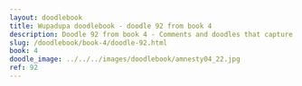 ```yaml
---
layout: doodlebook
title: Wupadupa doodlebook - doodle 92 from book 4
description: Doodle 92 from book 4 - Comments and doodles that capture the essence of this event  
slug: /doodlebook/book-4/doodle-92.html
book: 4
doodle_image: ../../../images/doodlebook/amnesty04_22.jpg
ref: 92
---	  
```

																																																																							